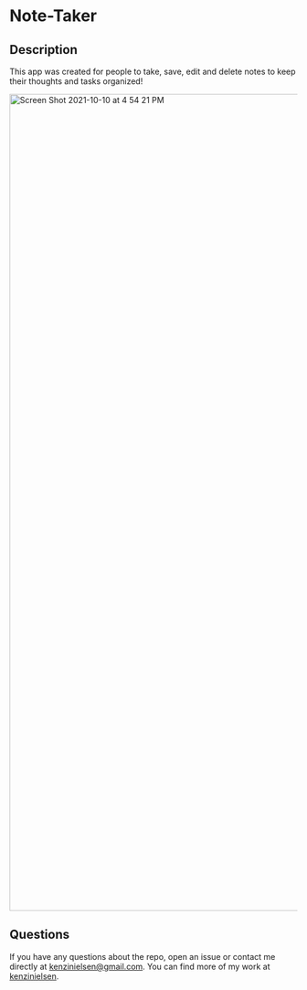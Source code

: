 # Note-Taker

## Description
This app was created for people to take, save, edit and delete notes to keep their thoughts and tasks organized!

<img width="1431" alt="Screen Shot 2021-10-10 at 4 54 21 PM" src="https://user-images.githubusercontent.com/86693696/136715571-31d8c975-41fe-410f-ac52-60d92dae4496.png">


  ## Questions

  If you have any questions about the repo, open an issue or contact me directly at 
    kenzinielsen@gmail.com. 
  You can find more of my work at [kenzinielsen](https://github.com/kenzinielsen/).
